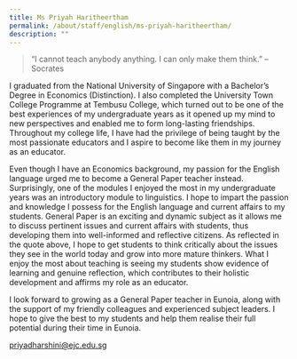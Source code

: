 ```yaml
---
title: Ms Priyah Haritheertham
permalink: /about/staff/english/ms-priyah-haritheertham/
description: ""
---
```


> “I cannot teach anybody anything. I can only make them think.” – Socrates

I graduated from the National University of Singapore with a Bachelor’s Degree in Economics (Distinction). I also completed the University Town College Programme at Tembusu College, which turned out to be one of the best experiences of my undergraduate years as it opened up my mind to new perspectives and enabled me to form long-lasting friendships. Throughout my college life, I have had the privilege of being taught by the most passionate educators and I aspire to become like them in my journey as an educator.

Even though I have an Economics background, my passion for the English language urged me to become a General Paper teacher instead. Surprisingly, one of the modules I enjoyed the most in my undergraduate years was an introductory module to linguistics. I hope to impart the passion and knowledge I possess for the English language and current affairs to my students. General Paper is an exciting and dynamic subject as it allows me to discuss pertinent issues and current affairs with students, thus developing them into well-informed and reflective citizens. As reflected in the quote above, I hope to get students to think critically about the issues they see in the world today and grow into more mature thinkers. What I enjoy the most about teaching is seeing my students show evidence of learning and genuine reflection, which contributes to their holistic development and affirms my role as an educator.

I look forward to growing as a General Paper teacher in Eunoia, along with the support of my friendly colleagues and experienced subject leaders. I hope to give the best to my students and help them realise their full potential during their time in Eunoia.

[priyadharshini@ejc.edu.sg](mailto:priyadharshini@ejc.edu.sg)